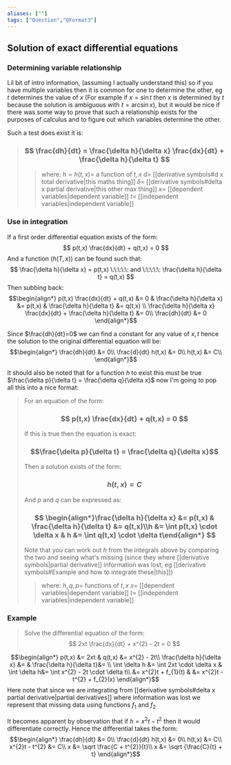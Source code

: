 ```yaml
---
aliases: [""]
tags: ["Question","QFormat3"]
---
```


#### 
## Solution of exact differential equations
### Determining variable relationship
Lil bit of intro information, (assuming I actually understand this) so if you have multiple variables then it is common for one to determine the other, eg $t$ determines the value of $x$ (For example if $x=\sin t$ then $x$ is determined by $t$ because the solution is ambiguous with $t=\arcsin x$), but it would be nice if there was some way to prove that such a relationship exists for the purposes of calculus and to figure out which variables determine the other.

Such a test does exist it is:
> ### $$ \frac{dh}{dt} = \frac{\delta h}{\delta x} \frac{dx}{dt} + \frac{\delta h}{\delta t} $$ 
>> where:
>> $h=h(t,x)=$ a function of $t,x$
>> $d=$ [[derivative symbols#d x total derivative|this maths thing]]
>> $\delta=$ [[derivative symbols#delta x partial derivative|this other max thing]]
>> $x=$ [[dependent variables|dependent variable]]
>> $t=$ [[independent variables|independent variable]]

### Use in integration

If a first order differential equation exists of the form:
$$ p(t,x) \frac{dx}{dt} + q(t,x) = 0 $$
And a function ($h(T,x)$) can be found such that:
$$ \frac{\delta h}{\delta x} = p(t,x) \:\:\:\:\: and \:\:\:\:\: \frac{\delta h}{\delta t} = q(t,x) $$
Then subbing back:
$$\begin{align*}
p(t,x) \frac{dx}{dt} + q(t,x) &= 0 & \frac{\delta h}{\delta x} &= p(t,x) & \frac{\delta h}{\delta t} &= q(t,x) \\
\frac{\delta h}{\delta x} \frac{dx}{dt} + \frac{\delta h}{\delta t} &= 0\\
\frac{dh}{dt} &= 0
\end{align*}$$

Since $\frac{dh}{dt}=0$ we can find a constant for any value of $x,t$ hence the solution to the original differential equation will be:
$$\begin{align*}
\frac{dh}{dt} &= 0\\
\frac{d}{dt} h(t,x) &= 0\\
h(t,x) &= C\\
\end{align*}$$

It should also be noted that for a function $h$ to exist this must be true $\frac{\delta p}{\delta t} = \frac{\delta q}{\delta x}$ now I'm going to pop all this into a nice format:
> For an equation of the form:
> ### $$ p(t,x) \frac{dx}{dt} + q(t,x) = 0 $$ 
> If this is true then the equation is exact:
> ### $$\frac{\delta p}{\delta t} = \frac{\delta q}{\delta x}$$
> Then a solution exists of the form:
> ### $$ h(t,x) = C $$
> And $p$ and $q$ can be expressed as:
> ### $$ \begin{align*}\frac{\delta h}{\delta x} &= p(t,x) & \frac{\delta h}{\delta t} &= q(t,x)\\h &= \int p(t,x) \cdot \delta x & h &= \int q(t,x) \cdot \delta t\end{align*} $$
> Note that you can work out $h$ from the integrals above by comparing the two and seeing what's missing (since they where [[derivative symbols|partial derivative]] information was lost, eg [[derivative symbols#Example and how to integrate these|this]])
>> where:
>> $h,q,p=$ functions of $t,x$
>> $x=$ [[dependent variables|dependent variable]]
>> $t=$ [[independent variables|independent variable]]

### Example
> Solve the differential equation of the form:
> $$ 2xt \frac{dx}{dt} + x^{2} - 2t = 0 $$


$$\begin{align*}
p(t,x) &= 2xt & q(t,x) &= x^{2} - 2t\\
\frac{\delta h}{\delta x} &= & \frac{\delta h}{\delta t}&= \\
\int \delta h &= \int 2xt \cdot \delta x & \int \delta h&= \int x^{2} - 2t \cdot \delta t\\
 &= x^{2}t + f_{1}(t) & &= x^{2}t - t^{2} + f_{2}(x)
\end{align*}$$
Here note that since we are integrating from [[derivative symbols#delta x partial derivative|partial derivatives]] where information was lost we represent that missing data using functions $f_{1}$ and $f_{2}$

It becomes apparent by observation that if $h=x^{2}t - t^{2}$ then it would differentiate correctly. Hence the differential takes the form:
$$\begin{align*}
\frac{dh}{dt} &= 0\\
\frac{d}{dt} h(t,x) &= 0\\
h(t,x) &= C\\
x^{2}t - t^{2} &= C\\
x &= \sqrt \frac{C + t^{2}}{t}\\
x &= \sqrt {\frac{C}{t} + t}
\end{align*}$$